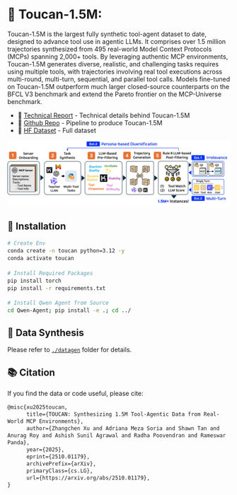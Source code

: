 # 🦤 Toucan-1.5M: 

Toucan-1.5M is the largest fully synthetic tool-agent dataset to date, designed to advance tool use in agentic LLMs. It comprises over 1.5 million trajectories synthesized from 495 real-world Model Context Protocols (MCPs) spanning 2,000+ tools. By leveraging authentic MCP environments, Toucan-1.5M generates diverse, realistic, and challenging tasks requires using multiple tools, with trajectories involving real tool executions across multi-round, multi-turn, sequential, and parallel tool calls. Models fine-tuned on Toucan-1.5M outperform much larger closed-source counterparts on the BFCL V3 benchmark and extend the Pareto frontier on the MCP-Universe benchmark.

- 📄 [Technical Report](https://arxiv.org/abs/2510.01179) - Technical details behind Toucan-1.5M
- 💾 [Github Repo](https://github.com/TheAgentArk/Toucan) - Pipeline to produce Toucan-1.5M
- 🤗 [HF Dataset](https://huggingface.co/datasets/Agent-Ark/Toucan-1.5M) - Full dataset

![Toucan-Pipeline](./imgs/pipeline.jpg)

## 🚚 Installation

```bash
# Create Env
conda create -n toucan python=3.12 -y
conda activate toucan

# Install Required Packages
pip install torch
pip install -r requirements.txt

# Install Qwen Agent from Source
cd Qwen-Agent; pip install -e .; cd ../
```

## 📝 Data Synthesis

Please refer to [`./datagen`](./datagen/) folder for details.

## 📚 Citation

If you find the data or code useful, please cite:
```
@misc{xu2025toucan,
      title={TOUCAN: Synthesizing 1.5M Tool-Agentic Data from Real-World MCP Environments}, 
      author={Zhangchen Xu and Adriana Meza Soria and Shawn Tan and Anurag Roy and Ashish Sunil Agrawal and Radha Poovendran and Rameswar Panda},
      year={2025},
      eprint={2510.01179},
      archivePrefix={arXiv},
      primaryClass={cs.LG},
      url={https://arxiv.org/abs/2510.01179}, 
}
```